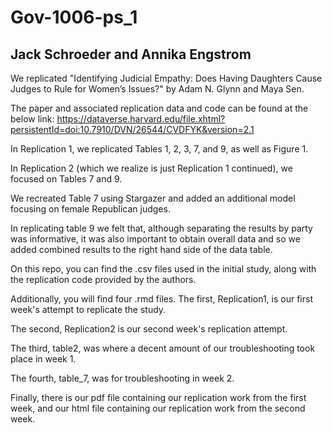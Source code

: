 # Gov-1006-ps_1

## Jack Schroeder and Annika Engstrom

We replicated "Identifying Judicial Empathy: Does Having Daughters Cause Judges to Rule for Women’s Issues?" by Adam N. Glynn and Maya Sen.

The paper and associated replication data and code can be found at the below link:
https://dataverse.harvard.edu/file.xhtml?persistentId=doi:10.7910/DVN/26544/CVDFYK&version=2.1

In Replication 1, we replicated Tables 1, 2, 3, 7, and 9, as well as Figure 1.

In Replication 2 (which we realize is just Replication 1 continued), we focused on Tables 7 and 9.

We recreated Table 7 using Stargazer and added an additional model focusing on female Republican judges.

In replicating table 9 we felt that, although separating the results by party was informative, it was also important to obtain overall data and so we added combined results to the right hand side of the data table. 

On this repo, you can find the .csv files used in the initial study, along with the replication code provided by the authors.

Additionally, you will find four .rmd files. The first, Replication1, is our first week's attempt to replicate the study.

The second, Replication2 is our second week's replication attempt.

The third, table2, was where a decent amount of our troubleshooting took place in week 1.

The fourth, table_7, was for troubleshooting in week 2.

Finally, there is our pdf file containing our replication work from the first week, and our html file containing our replication work from the second week.
